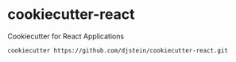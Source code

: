 # cookiecutter-react

Cookiecutter for React Applications

```bash
cookiecutter https://github.com/djstein/cookiecutter-react.git
```
